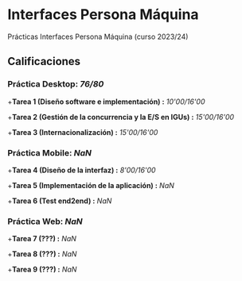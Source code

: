 # Interfaces Persona Máquina

Prácticas Interfaces Persona Máquina (curso 2023/24)

## Calificaciones

### Práctica Desktop: *76/80* ###

+**Tarea 1 (Diseño software e implementación) :** *10'00/16'00*

+**Tarea 2 (Gestión de la concurrencia y la E/S en IGUs) :** *15'00/16'00*

+**Tarea 3 (Internacionalización) :** *15'00/16'00*

### Práctica Mobile: *NaN* ###

+**Tarea 4 (Diseño de la interfaz) :** *8'00/16'00*

+**Tarea 5 (Implementación de la aplicación) :** *NaN*

+**Tarea 6 (Test end2end) :** *NaN*

### Práctica Web: *NaN* ###

+**Tarea 7 (???) :** *NaN*

+**Tarea 8 (???) :** *NaN*

+**Tarea 9 (???) :** *NaN*
